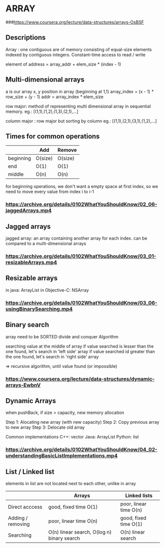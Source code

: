 # ARRAY
###https://www.coursera.org/lecture/data-structures/arrays-OsBSF

## Descriptions

Array : one contiguous are of memory consisting of equal-size elements indexed by contiguous integers.
Constant-time access to read / write

element of address = array_addr + elem_size * (index - 1)

## Multi-dimensional arrays

a is our array
x, y position in array (beginning at 1,1)
array_index = (x - 1) * row_size + (y - 1)
addr = array_index * elem_size

row major: method of representing multi dimensional array in sequential memory.
eg.: [(1,1),(1,2),(1,3),(2,1),...]


column major : row major but sorting by column
eg.: [(1,1),(2,1),(3,1),(1,2),...]

## Times for common operations

|				|	Add		|	Remove	|
|---------------|-----------|-----------|
|	beginning   |	O(size)	|	O(size)	|
|	end			|	O(1)	|	O(1)	|
|	middle		|	O(n)	|	O(n)	|

for beginning operations, we don't want a empty space at first index, so we need to move every value
from index i to i-1

### https://archive.org/details/0102WhatYouShouldKnow/02_06-jaggedArrays.mp4

## Jagged arrays

jagged array: an array containing another array for each index.
can be compared to a multi-dimensional arrays

### https://archive.org/details/0102WhatYouShouldKnow/03_01-resizableArrays.mp4

## Resizable arrays

in java: ArrayList<T>
in Objective-C: NSArray

### https://archive.org/details/0102WhatYouShouldKnow/03_06-usingBinarySearching.mp4

## Binary search

array need to be SORTED
divide and conquer Algorithm

searching value at the middle of array
if value searched is lesser than the one found, let's search in 'left side' array
if value searched id greater than the one found, let's search in 'right side' array

=> recursive algorithm, until value found (or impossible)

### https://www.coursera.org/lecture/data-structures/dynamic-arrays-EwbnV

## Dynamic Arrays

when pushBack, if size > capacity, new memory allocation

Step 1: Alocating new array (with new capacity)
Step 2: Copy previous array to new array
Step 3: Delocate old array

Common implementations
C++: vector
Java: ArrayList
Python: list

### https://archive.org/details/0102WhatYouShouldKnow/04_02-understandingBasicListImplementations.mp4

## List / Linked list

elements in list are not located next to each other, unlike in array

|					|	Arrays 										| 	Linked lists 			|
|-------------------|-----------------------------------------------|---------------------------|
| Direct acccess	| good, fixed time O(1)							| poor, linear time O(n)	|
| Adding / removing	| poor, linear time O(n)						| good, fixed time O(1)		|
| Searching 		| O(n) linear search, O(log n) binary search 	| O(n) linear search 		|

